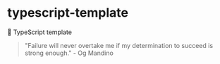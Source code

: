 # typescript-template

🐢 TypeScript template

<!-- INSPIRATIONAL_QUOTE_START -->
> "Failure will never overtake me if my determination to succeed is strong enough." - Og Mandino
<!-- INSPIRATIONAL_QUOTE_END -->
